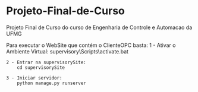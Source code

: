 # Projeto-Final-de-Curso
Projeto Final de Curso do curso de Engenharia de Controle e Automacao da UFMG

Para executar o WebSite que contém o ClienteOPC basta:
    1 - Ativar o Ambiente Virtual:
        supervisory\Scripts\activate.bat

    2 - Entrar na supervisorySite:
        cd supervisorySite

    3 - Iniciar servidor:
        python manage.py runserver